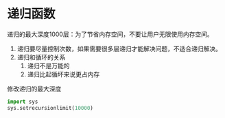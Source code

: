 # 递归函数

递归的最大深度1000层：为了节省内存空间，不要让用户无限使用内存空间。

1. 递归要尽量控制次数，如果需要很多层递归才能解决问题，不适合递归解决。
2. 递归和循环的关系
   1. 递归不是万能的
   2. 递归比起循坏来说更占内存

修改递归的最大深度

```python
import sys
sys.setrecursionlimit(10000)
```

